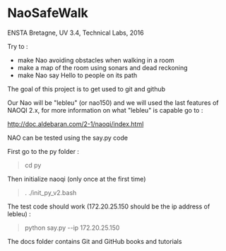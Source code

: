 # NaoSafeWalk

ENSTA Bretagne, UV 3.4, Technical Labs, 2016

Try to :
- make Nao avoiding obstacles when walking in a room 
- make a map of the room using sonars and dead reckoning
- make Nao say Hello to people on its path

The goal of this project is to get used to git and github

Our Nao will be "lebleu" (or nao150) and we will used the last features of NAOQI 2.x, for more information on what "lebleu" is capable go to :

http://doc.aldebaran.com/2-1/naoqi/index.html

NAO can be tested using the say.py code

First go to the py folder :

> cd py

Then initialize naoqi (only once at the first time)

> . ./init_py_v2.bash

The test code should work (172.20.25.150 should be the ip address of lebleu) :

> python say.py --ip 172.20.25.150


The docs folder contains Git and GitHub books and tutorials

